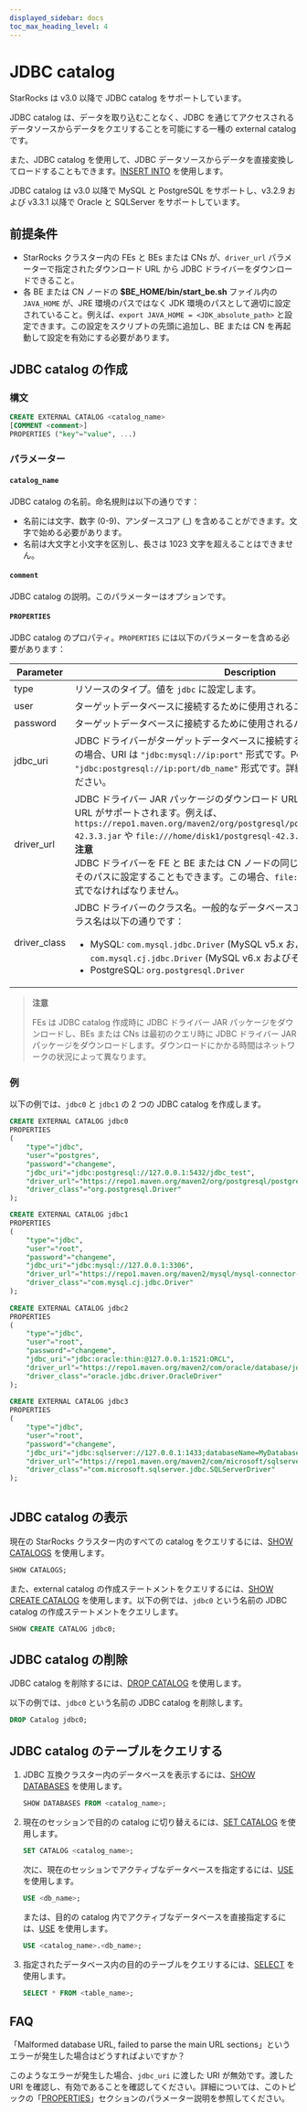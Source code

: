 ```yaml
---
displayed_sidebar: docs
toc_max_heading_level: 4
---
```


# JDBC catalog

StarRocks は v3.0 以降で JDBC catalog をサポートしています。

JDBC catalog は、データを取り込むことなく、JDBC を通じてアクセスされるデータソースからデータをクエリすることを可能にする一種の external catalog です。

また、JDBC catalog を使用して、JDBC データソースからデータを直接変換してロードすることもできます。[INSERT INTO](../../sql-reference/sql-statements/loading_unloading/INSERT.md) を使用します。

JDBC catalog は v3.0 以降で MySQL と PostgreSQL をサポートし、v3.2.9 および v3.3.1 以降で Oracle と SQLServer をサポートしています。

## 前提条件

- StarRocks クラスター内の FEs と BEs または CNs が、`driver_url` パラメーターで指定されたダウンロード URL から JDBC ドライバーをダウンロードできること。
- 各 BE または CN ノードの **$BE_HOME/bin/start_be.sh** ファイル内の `JAVA_HOME` が、JRE 環境のパスではなく JDK 環境のパスとして適切に設定されていること。例えば、`export JAVA_HOME = <JDK_absolute_path>` と設定できます。この設定をスクリプトの先頭に追加し、BE または CN を再起動して設定を有効にする必要があります。

## JDBC catalog の作成

### 構文

```SQL
CREATE EXTERNAL CATALOG <catalog_name>
[COMMENT <comment>]
PROPERTIES ("key"="value", ...)
```

### パラメーター

#### `catalog_name`

JDBC catalog の名前。命名規則は以下の通りです：

- 名前には文字、数字 (0-9)、アンダースコア (_) を含めることができます。文字で始める必要があります。
- 名前は大文字と小文字を区別し、長さは 1023 文字を超えることはできません。

#### `comment`

JDBC catalog の説明。このパラメーターはオプションです。

#### `PROPERTIES`

JDBC catalog のプロパティ。`PROPERTIES` には以下のパラメーターを含める必要があります：

| **Parameter**     | **Description**                                                     |
| ----------------- | ------------------------------------------------------------ |
| type              | リソースのタイプ。値を `jdbc` に設定します。           |
| user              | ターゲットデータベースに接続するために使用されるユーザー名。 |
| password          | ターゲットデータベースに接続するために使用されるパスワード。 |
| jdbc_uri          | JDBC ドライバーがターゲットデータベースに接続するために使用する URI。MySQL の場合、URI は `"jdbc:mysql://ip:port"` 形式です。PostgreSQL の場合、URI は `"jdbc:postgresql://ip:port/db_name"` 形式です。詳細は [PostgreSQL](https://jdbc.postgresql.org/documentation/head/connect.html) を参照してください。 |
| driver_url        | JDBC ドライバー JAR パッケージのダウンロード URL。HTTP URL またはファイル URL がサポートされます。例えば、`https://repo1.maven.org/maven2/org/postgresql/postgresql/42.3.3/postgresql-42.3.3.jar` や `file:///home/disk1/postgresql-42.3.3.jar` です。<br />**注意**<br />JDBC ドライバーを FE と BE または CN ノードの同じパスに配置し、`driver_url` をそのパスに設定することもできます。この場合、`file:///<path>/to/the/driver` 形式でなければなりません。 |
| driver_class      | JDBC ドライバーのクラス名。一般的なデータベースエンジンの JDBC ドライバークラス名は以下の通りです：<ul><li>MySQL: `com.mysql.jdbc.Driver` (MySQL v5.x およびそれ以前) および `com.mysql.cj.jdbc.Driver` (MySQL v6.x およびそれ以降)</li><li>PostgreSQL: `org.postgresql.Driver`</li></ul> |

> **注意**
>
> FEs は JDBC catalog 作成時に JDBC ドライバー JAR パッケージをダウンロードし、BEs または CNs は最初のクエリ時に JDBC ドライバー JAR パッケージをダウンロードします。ダウンロードにかかる時間はネットワークの状況によって異なります。

### 例

以下の例では、`jdbc0` と `jdbc1` の 2 つの JDBC catalog を作成します。

```SQL
CREATE EXTERNAL CATALOG jdbc0
PROPERTIES
(
    "type"="jdbc", 
    "user"="postgres",
    "password"="changeme",
    "jdbc_uri"="jdbc:postgresql://127.0.0.1:5432/jdbc_test",
    "driver_url"="https://repo1.maven.org/maven2/org/postgresql/postgresql/42.3.3/postgresql-42.3.3.jar",
    "driver_class"="org.postgresql.Driver"
);

CREATE EXTERNAL CATALOG jdbc1
PROPERTIES
(
    "type"="jdbc",
    "user"="root",
    "password"="changeme",
    "jdbc_uri"="jdbc:mysql://127.0.0.1:3306",
    "driver_url"="https://repo1.maven.org/maven2/mysql/mysql-connector-java/8.0.28/mysql-connector-java-8.0.28.jar",
    "driver_class"="com.mysql.cj.jdbc.Driver"
);
 
CREATE EXTERNAL CATALOG jdbc2
PROPERTIES
(
    "type"="jdbc",
    "user"="root",
    "password"="changeme",
    "jdbc_uri"="jdbc:oracle:thin:@127.0.0.1:1521:ORCL",
    "driver_url"="https://repo1.maven.org/maven2/com/oracle/database/jdbc/ojdbc10/19.18.0.0/ojdbc10-19.18.0.0.jar",
    "driver_class"="oracle.jdbc.driver.OracleDriver"
);
       
CREATE EXTERNAL CATALOG jdbc3
PROPERTIES
(
    "type"="jdbc",
    "user"="root",
    "password"="changeme",
    "jdbc_uri"="jdbc:sqlserver://127.0.0.1:1433;databaseName=MyDatabase;",
    "driver_url"="https://repo1.maven.org/maven2/com/microsoft/sqlserver/mssql-jdbc/12.4.2.jre11/mssql-jdbc-12.4.2.jre11.jar",
    "driver_class"="com.microsoft.sqlserver.jdbc.SQLServerDriver"
);
       
```

## JDBC catalog の表示

現在の StarRocks クラスター内のすべての catalog をクエリするには、[SHOW CATALOGS](../../sql-reference/sql-statements/Catalog/SHOW_CATALOGS.md) を使用します。

```SQL
SHOW CATALOGS;
```

また、external catalog の作成ステートメントをクエリするには、[SHOW CREATE CATALOG](../../sql-reference/sql-statements/Catalog/SHOW_CREATE_CATALOG.md) を使用します。以下の例では、`jdbc0` という名前の JDBC catalog の作成ステートメントをクエリします。

```SQL
SHOW CREATE CATALOG jdbc0;
```

## JDBC catalog の削除

JDBC catalog を削除するには、[DROP CATALOG](../../sql-reference/sql-statements/Catalog/DROP_CATALOG.md) を使用します。

以下の例では、`jdbc0` という名前の JDBC catalog を削除します。

```SQL
DROP Catalog jdbc0;
```

## JDBC catalog のテーブルをクエリする

1. JDBC 互換クラスター内のデータベースを表示するには、[SHOW DATABASES](../../sql-reference/sql-statements/Database/SHOW_DATABASES.md) を使用します。

   ```SQL
   SHOW DATABASES FROM <catalog_name>;
   ```

2. 現在のセッションで目的の catalog に切り替えるには、[SET CATALOG](../../sql-reference/sql-statements/Catalog/SET_CATALOG.md) を使用します。

    ```SQL
    SET CATALOG <catalog_name>;
    ```

    次に、現在のセッションでアクティブなデータベースを指定するには、[USE](../../sql-reference/sql-statements/Database/USE.md) を使用します。

    ```SQL
    USE <db_name>;
    ```

    または、目的の catalog 内でアクティブなデータベースを直接指定するには、[USE](../../sql-reference/sql-statements/Database/USE.md) を使用します。

    ```SQL
    USE <catalog_name>.<db_name>;
    ```

3. 指定されたデータベース内の目的のテーブルをクエリするには、[SELECT](../../sql-reference/sql-statements/table_bucket_part_index/SELECT.md) を使用します。

   ```SQL
   SELECT * FROM <table_name>;
   ```

## FAQ

「Malformed database URL, failed to parse the main URL sections」というエラーが発生した場合はどうすればよいですか？

このようなエラーが発生した場合、`jdbc_uri` に渡した URI が無効です。渡した URI を確認し、有効であることを確認してください。詳細については、このトピックの「[PROPERTIES](#properties)」セクションのパラメーター説明を参照してください。